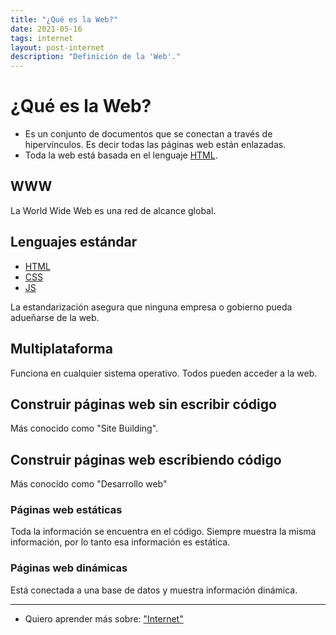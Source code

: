 ```yaml
---
title: "¿Qué es la Web?"
date: 2021-05-16
tags: internet
layout: post-internet
description: "Definición de la 'Web'."
---
```


# ¿Qué es la Web?
- Es un conjunto de documentos que se conectan a través de hipervínculos. Es decir todas las páginas web están enlazadas.
- Toda la web está basada en el lenguaje [HTML](../00/html).

## WWW
La World Wide Web es una red de alcance global.

## Lenguajes estándar
- [HTML](html)
- [CSS](css)
- [JS](js)

La estandarización asegura que ninguna empresa o gobierno pueda adueñarse de la web.

## Multiplataforma
Funciona en cualquier sistema operativo. Todos pueden acceder a la web.

## Construir páginas web sin escribir código
Más conocido como "Site Building".

## Construir páginas web escribiendo código
Más conocido como "Desarrollo web"

### Páginas web estáticas
Toda la información se encuentra en el código. Siempre muestra la misma información, por lo tanto esa información es estática.

### Páginas web dinámicas
Está conectada a una base de datos y muestra información dinámica.

***

- Quiero aprender más sobre: ["Internet"](../00/internet)
